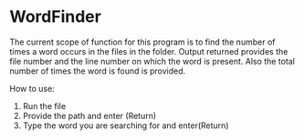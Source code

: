 # WordFinder
The current scope of function for this program is to find the number of times a word occurs in the files in the folder.
Output returned provides the file number and the line number on which the word is present. Also the total number of times the word is found is provided.

How to use:
1.  Run the file
2.  Provide the path and enter (Return)
3.  Type the word you are searching for and enter(Return)
